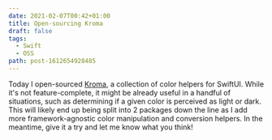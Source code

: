 ```yaml
---
date: 2021-02-07T00:42+01:00
title: Open-sourcing Kroma
draft: false
tags:
  - Swift
  - OSS
path: post-1612654928485
---
```

Today I open-sourced [Kroma](https://github.com/kaishin/Kroma), a collection of color helpers for SwiftUI. While it's not feature-complete, it might be already useful in a handful of situations, such as determining if a given color is perceived as light or dark. This will likely end up being split into 2 packages down the line as I add more framework-agnostic color manipulation and conversion helpers. In the meantime, give it a try and let me know what you think!

